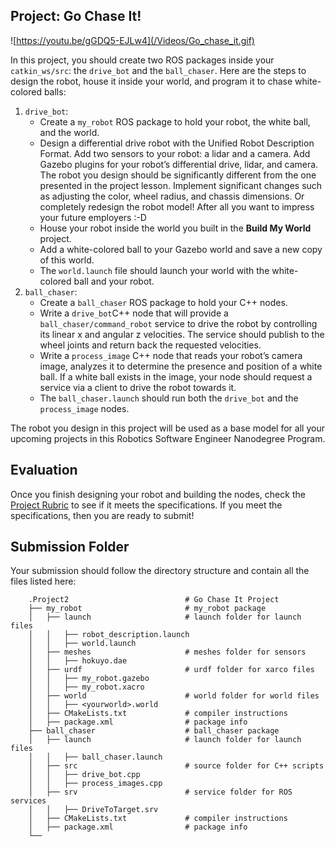 ## Project: Go Chase It!

![https://youtu.be/gGDQ5-EJLw4](/Videos/Go_chase_it.gif)

In this project, you should create two ROS packages inside your `catkin_ws/src`: the `drive_bot` and the `ball_chaser`. Here are the steps to design the robot, house it inside your world, and program it to chase white-colored balls:

1. `drive_bot`:
   - Create a `my_robot` ROS package to hold your robot, the white ball, and the world.
   - Design a differential drive robot with the Unified Robot Description Format. Add two sensors to your robot: a lidar and a camera. Add Gazebo plugins for your robot’s differential drive, lidar, and camera. The robot you design should be significantly different from the one presented in the project lesson. Implement significant changes such as adjusting the color, wheel radius, and chassis dimensions. Or completely redesign the robot model! After all you want to impress your future employers :-D
   - House your robot inside the world you built in the **Build My World** project.
   - Add a white-colored ball to your Gazebo world and save a new copy of this world.
   - The `world.launch` file should launch your world with the white-colored ball and your robot.
2. `ball_chaser`:
   - Create a `ball_chaser` ROS package to hold your C++ nodes.
   - Write a `drive_bot`C++ node that will provide a `ball_chaser/command_robot` service to drive the robot by controlling its linear x and angular z velocities. The service should publish to the wheel joints and return back the requested velocities.
   - Write a `process_image` C++ node that reads your robot’s camera image, analyzes it to determine the presence and position of a white ball. If a white ball exists in the image, your node should request a service via a client to drive the robot towards it.
   - The `ball_chaser.launch` should run both the `drive_bot` and the `process_image` nodes.

The robot you design in this project will be used as a base model for all your upcoming projects in this Robotics Software Engineer Nanodegree Program.

## Evaluation

Once you finish designing your robot and building the nodes, check the [Project Rubric](https://review.udacity.com/#!/rubrics/2397/view) to see if it meets the specifications. If you meet the specifications, then you are ready to submit!

## Submission Folder

Your submission should follow the directory structure and contain all the files listed here:

```
    .Project2                          # Go Chase It Project
    ├── my_robot                       # my_robot package                   
    │   ├── launch                     # launch folder for launch files   
    │   │   ├── robot_description.launch
    │   │   ├── world.launch
    │   ├── meshes                     # meshes folder for sensors
    │   │   ├── hokuyo.dae
    │   ├── urdf                       # urdf folder for xarco files
    │   │   ├── my_robot.gazebo
    │   │   ├── my_robot.xacro
    │   ├── world                      # world folder for world files
    │   │   ├── <yourworld>.world
    │   ├── CMakeLists.txt             # compiler instructions
    │   ├── package.xml                # package info
    ├── ball_chaser                    # ball_chaser package                   
    │   ├── launch                     # launch folder for launch files   
    │   │   ├── ball_chaser.launch
    │   ├── src                        # source folder for C++ scripts
    │   │   ├── drive_bot.cpp
    │   │   ├── process_images.cpp
    │   ├── srv                        # service folder for ROS services
    │   │   ├── DriveToTarget.srv
    │   ├── CMakeLists.txt             # compiler instructions
    │   ├── package.xml                # package info                  
    └──                              
```
